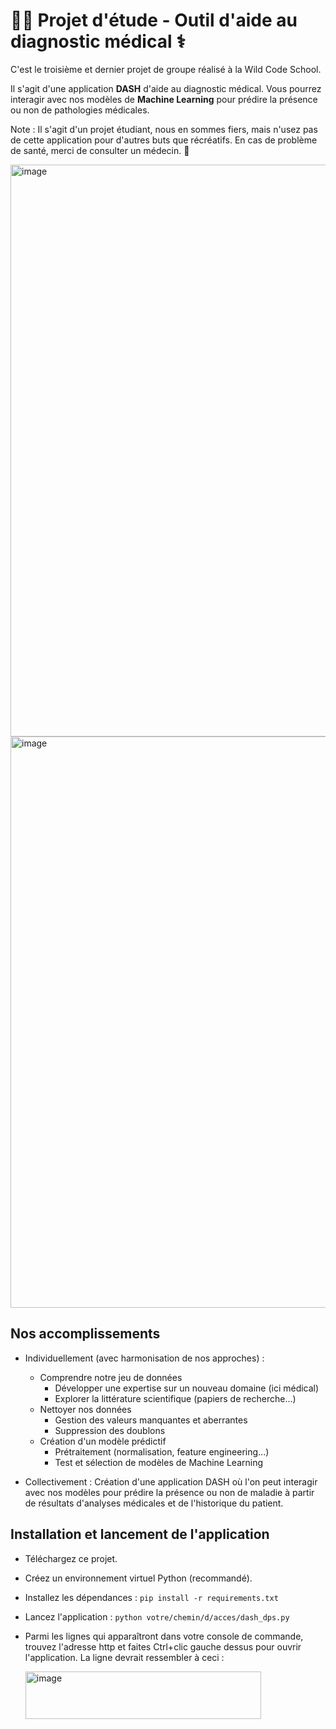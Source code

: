 # 🧑‍🎓 Projet d'étude - Outil d'aide au diagnostic médical ⚕️

C'est le troisième et dernier projet de groupe réalisé à la Wild Code School.

Il s'agit d'une application **DASH** d'aide au diagnostic médical. Vous pourrez interagir avec nos modèles de **Machine Learning** pour prédire la présence ou non de pathologies médicales.

Note : Il s'agit d'un projet étudiant, nous en sommes fiers, mais n'usez pas de cette application pour d'autres buts que récréatifs. En cas de problème de santé, merci de consulter un médecin. 🙏

<img width="1917" height="915" alt="image" src="https://github.com/user-attachments/assets/882def41-faff-4296-9018-f543cf6b0e0e" />

<img width="1917" height="914" alt="image" src="https://github.com/user-attachments/assets/54cd4a57-0c81-4dac-814b-959d9f0a476d" />

## Nos accomplissements

+ Individuellement (avec harmonisation de nos approches) :
  - Comprendre notre jeu de données
    * Développer une expertise sur un nouveau domaine (ici médical)
    * Explorer la littérature scientifique (papiers de recherche...)
  - Nettoyer nos données
    * Gestion des valeurs manquantes et aberrantes
    * Suppression des doublons
  - Création d'un modèle prédictif
    * Prétraitement (normalisation, feature engineering...)
    * Test et sélection de modèles de Machine Learning

+ Collectivement :
  Création d'une application DASH où l'on peut interagir avec nos modèles pour prédire la présence ou non de maladie à partir de résultats d'analyses médicales et de l'historique du patient.

## Installation et lancement de l'application

* Téléchargez ce projet.
* Créez un environnement virtuel Python (recommandé).
* Installez les dépendances : ```pip install -r requirements.txt```
* Lancez l'application : ```python votre/chemin/d/acces/dash_dps.py```
* Parmi les lignes qui apparaîtront dans votre console de commande, trouvez l'adresse http et faites Ctrl+clic gauche dessus pour ouvrir l'application. La ligne devrait ressembler à ceci :

  <img width="377" height="76" alt="image" src="https://github.com/user-attachments/assets/e08d460a-e2aa-467f-bebc-649572fecc92" />
